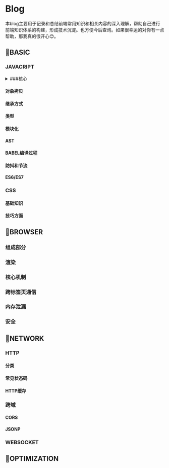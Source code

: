 # Blog
本blog主要用于记录和总结前端常用知识和相关内容的深入理解，帮助自己进行前端知识体系的构建，形成技术沉淀。也方便今后查询。如果很幸运的对你有一点帮助，那我真的很开心😊。

## 🍎BASIC

### JAVACRIPT
<details>
<summary>
###核心
</summary>
 
 
**PART-I 对象**

对象是最重要也是最常见的部分，了解了js中对象基本上也就了解了js。

js中对象创建除了使用字面量和`Object.create`，最常用的还是`new`。使用`new`创建对象的过程如下:

- 生成一个新对象
- obj.__proto = Can.prototype
- 绑定this
- 返回该对象（如果构造函数本身有返回值，则返回那个值）

原型
构造函数
执行上下文
 - 变量对象
 - 作用域链
 - This
</details>


#### 对象拷贝
#### 继承方式
#### 类型
#### 模块化
#### AST
#### BABEL编译过程
#### 防抖和节流
#### ES6/ES7

### CSS
#### 基础知识
#### 技巧方面

## 🍐BROWSER
### 组成部分
### 渲染
### 核心机制
### 跨标签页通信
### 内存泄漏
### 安全

## 🍑NETWORK
### HTTP
#### 分类
#### 常见状态码
#### HTTP缓存

### 跨域
#### CORS
#### JSONP

### WEBSOCKET

## 🍒OPTIMIZATION
